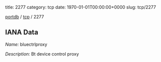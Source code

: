 title: 2277
category: tcp
date: 1970-01-01T00:00:00+0000
slug: tcp/2277

[portdb](/) / [tcp](/category/tcp.html) / 2277


## IANA Data

_Name:_ bluectrlproxy

_Description:_ Bt device control proxy

